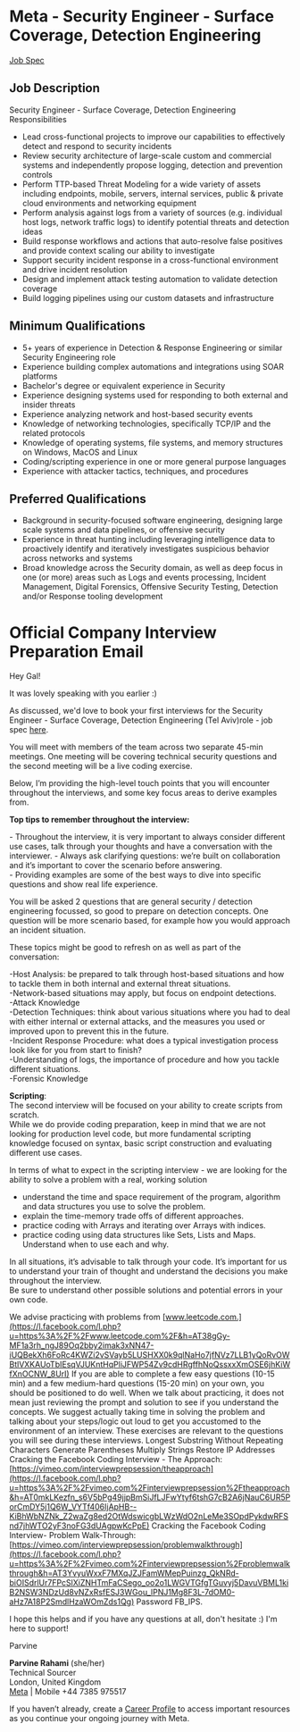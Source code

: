 
# Meta - Security Engineer - Surface Coverage, Detection Engineering
[Job Spec](https://www.metacareers.com/jobs/1107545757696215/)
## Job Description 
Security Engineer - Surface Coverage, Detection Engineering Responsibilities
- Lead cross-functional projects to improve our capabilities to effectively detect and respond to security incidents
- Review security architecture of large-scale custom and commercial systems and independently propose logging, detection and prevention controls
- Perform TTP-based Threat Modeling for a wide variety of assets including endpoints, mobile, servers, internal services, public & private cloud environments and networking equipment
- Perform analysis against logs from a variety of sources (e.g. individual host logs, network traffic logs) to identify potential threats and detection ideas
- Build response workflows and actions that auto-resolve false positives and provide context scaling our ability to investigate
- Support security incident response in a cross-functional environment and drive incident resolution
- Design and implement attack testing automation to validate detection coverage
- Build logging pipelines using our custom datasets and infrastructure

## Minimum Qualifications
- 5+ years of experience in Detection & Response Engineering or similar Security Engineering role
- Experience building complex automations and integrations using SOAR platforms
- Bachelor's degree or equivalent experience in Security
- Experience designing systems used for responding to both external and insider threats
- Experience analyzing network and host-based security events
- Knowledge of networking technologies, specifically TCP/IP and the related protocols
- Knowledge of operating systems, file systems, and memory structures on Windows, MacOS and Linux
- Coding/scripting experience in one or more general purpose languages
- Experience with attacker tactics, techniques, and procedures

## Preferred Qualifications
- Background in security-focused software engineering, designing large scale systems and data pipelines, or offensive security
- Experience in threat hunting including leveraging intelligence data to proactively identify and iteratively investigates suspicious behavior across networks and systems
- Broad knowledge across the Security domain, as well as deep focus in one (or more) areas such as Logs and events processing, Incident Management, Digital Forensics, Offensive Security Testing, Detection and/or Response tooling development


# Official Company Interview Preparation Email

Hey Gal\!

It was lovely speaking with you earlier :)

As discussed, we'd love to book your first interviews for the Security Engineer \- Surface Coverage, Detection Engineering (Tel Aviv)role \- job spec [here](https://l.facebook.com/l.php?u=https%3A%2F%2Fwww.metacareers.com%2Fjobs%2F1848473012229480%2F&h=AT0Iyg8HZmTx0QJqLGKX-YOW9EDqxr5BaUB0aaW4-m26F7OLA8TwKgB3ZAGP-GWE_tBm54uCaJz-cwdX55ikirEqzuI83iXfws72rkEcHaw6h7RfNclVOSOvqyZmyv1Q5sUA_8DET679-o4Fz814LU8Wr7DESKUj_CSPWP4dILQ).

You will meet with members of the team across two separate 45-min meetings. One meeting will be covering technical security questions and the second meeting will be a live coding exercise.

Below, I’m providing the high-level touch points that you will encounter throughout the interviews, and some key focus areas to derive examples from.

**Top tips to remember throughout the interview:**

\- Throughout the interview, it is very important to always consider different use cases, talk through your thoughts and have a conversation with the interviewer. \- Always ask clarifying questions: we’re built on collaboration and it’s important to cover the scenario before answering.  
\- Providing examples are some of the best ways to dive into specific questions and show real life experience.

You will be asked 2 questions that are general security / detection engineering focussed, so good to prepare on detection concepts. One question will be more scenario based, for example how you would approach an incident situation.

These topics might be good to refresh on as well as part of the conversation:

\-Host Analysis: be prepared to talk through host-based situations and how to tackle them in both internal and external threat situations.  
\-Network-based situations may apply, but focus on endpoint detections.  
\-Attack Knowledge  
\-Detection Techniques: think about various situations where you had to deal with either internal or external attacks, and the measures you used or improved upon to prevent this in the future.  
\-Incident Response Procedure: what does a typical investigation process look like for you from start to finish?  
\-Understanding of logs, the importance of procedure and how you tackle different situations.  
\-Forensic Knowledge

**Scripting**:  
The second interview will be focused on your ability to create scripts from scratch.  
While we do provide coding preparation, keep in mind that we are not looking for production level code, but more fundamental scripting knowledge focused on syntax, basic script construction and evaluating different use cases.

In terms of what to expect in the scripting interview \- we are looking for the ability to solve a problem with a real, working solution

* understand the time and space requirement of the program, algorithm and data structures you use to solve the problem.  
* explain the time-memory trade offs of different approaches.  
* practice coding with Arrays and iterating over Arrays with indices.  
* practice coding using data structures like Sets, Lists and Maps. Understand when to use each and why.

In all situations, it’s advisable to talk through your code. It’s important for us to understand your train of thought and understand the decisions you make throughout the interview.  
Be sure to understand other possible solutions and potential errors in your own code.

We advise practicing with problems from [www.leetcode.com.](https://l.facebook.com/l.php?u=https%3A%2F%2Fwww.leetcode.com%2F&h=AT38gGy-MF1a3rh_ngJ89Oq2bby2imak3xNN47-iUQBekXh6FoRc4KWZi2vSVayb5LUSHXX0k9qlNaHo7jfNVz7LLB1yQoRvOWBtlVXKAUoTbIEsqVJUKntHqPliJFWP54Zv9cdHRgffhNoQssxxXmOSE6jhKiWfXnOCNW_8UrI) If you are able to complete a few easy questions (10-15 min) and a few medium-hard questions (15-20 min) on your own, you should be positioned to do well. When we talk about practicing, it does not mean just reviewing the prompt and solution to see if you understand the concepts. We suggest actually taking time in solving the problem and talking about your steps/logic out loud to get you accustomed to the environment of an interview. These exercises are relevant to the questions you will see during these interviews. Longest Substring Without Repeating Characters Generate Parentheses Multiply Strings Restore IP Addresses Cracking the Facebook Coding Interview \- The Approach: [https://vimeo.com/interviewprepsession/theapproach](https://l.facebook.com/l.php?u=https%3A%2F%2Fvimeo.com%2Finterviewprepsession%2Ftheapproach&h=AT0mkLKezfn_s6V5bPg49jjpBmSiJfLJFwYtyf6tshG7cB2A6jNauC6UR5PorCmDY5j1Q6W_VYTf406IjApHB--KiBhWbNZNk_Z2waZg8ed2OtWdswicgbLWzWdO2nLeMe3SOpdPykdwRFSnd7jhWTO2yF3noFG3dUAgpwKcPpE) Cracking the Facebook Coding Interview- Problem Walk-Through: [https://vimeo.com/interviewprepsession/problemwalkthrough](https://l.facebook.com/l.php?u=https%3A%2F%2Fvimeo.com%2Finterviewprepsession%2Fproblemwalkthrough&h=AT3YvyuWxxF7MXqJZJFamWMepPuinzg_QkNRd-biOISdrlUr7FPcSlXiZNHTmFaCSego_oo2o1LWGVTGfgTGuvyj5DavuVBML1kiB2NSW3NDzUd8vNZxRsfESJ3WGou_lPNJ1Mg8F3L-7dOM0-aHz7A18P2SmdlHzaWOmZds1Qg) Password FB\_IPS.

I hope this helps and if you have any questions at all, don't hesitate :) I'm here to support\!

Parvine

**Parvine Rahami** (she/her)  
Technical Sourcer  
London, United Kingdom  
[Meta](https://about.facebook.com/meta?__xts__%5B0%5D=131.AZtEDW8pmhK0s40JfiByh1Md6S8Y3vkEK2KDDQWuPDnoEgNyXp-5lWv5vmyX5agWi-rSB2rwnh94P5PQMNbekOjmqWT6jBcBeX0EoX4692Ke_-UxQC1EHAkEayyExReD5w) | Mobile \+44 7385 975517

If you haven’t already, create a [Career Profile](https://l.facebook.com/l.php?u=https%3A%2F%2Fwww.metacareers.com%2Fsignup%2F%3Fsource%3Drecruiter_email_signature%26redirect%3Dhttps%253A%252F%252Fwww.metacareers.com%252Fprofile%252Fsign_up_profile%252F%253Fsource%253Drecruiter_email_signature&h=AT0yPw_GpAUBk5DS3nQidSh2XHYC8dZkRa2Tp2F_YzHOAV7eJ1-ehWmCBIIFcPfdTxOJXT3QFNDjha7q6wa-I8AMLmDbddRk3q6MTPk8GcdpVl63u-LK5x7RnHsOLPjj827Jhxkxk7-E-XcD7g) to access important resources as you continue your ongoing journey with Meta.
